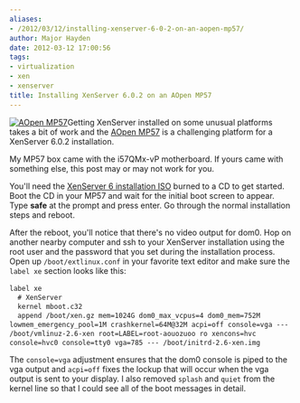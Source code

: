 ```yaml
---
aliases:
- /2012/03/12/installing-xenserver-6-0-2-on-an-aopen-mp57/
author: Major Hayden
date: 2012-03-12 17:00:56
tags:
- virtualization
- xen
- xenserver
title: Installing XenServer 6.0.2 on an AOpen MP57
---
```


[<img src="/wp-content/uploads/2012/03/BBM-APN-MP57D.jpg" alt="AOpen MP57" title="AOpen MP57" width="200" height="200" class="alignright size-full wp-image-3165" srcset="/wp-content/uploads/2012/03/BBM-APN-MP57D.jpg 300w, /wp-content/uploads/2012/03/BBM-APN-MP57D-150x150.jpg 150w" sizes="(max-width: 200px) 100vw, 200px" />][1]Getting XenServer installed on some unusual platforms takes a bit of work and the [AOpen MP57][2] is a challenging platform for a XenServer 6.0.2 installation.

My MP57 box came with the i57QMx-vP motherboard. If yours came with something else, this post may or may not work for you.

You'll need the [XenServer 6 installation ISO][3] burned to a CD to get started. Boot the CD in your MP57 and wait for the initial boot screen to appear. Type **safe** at the prompt and press enter. Go through the normal installation steps and reboot.

After the reboot, you'll notice that there's no video output for dom0. Hop on another nearby computer and ssh to your XenServer installation using the root user and the password that you set during the installation process. Open up `/boot/extlinux.conf` in your favorite text editor and make sure the `label xe` section looks like this:

```
label xe
  # XenServer
  kernel mboot.c32
  append /boot/xen.gz mem=1024G dom0_max_vcpus=4 dom0_mem=752M lowmem_emergency_pool=1M crashkernel=64M@32M acpi=off console=vga --- /boot/vmlinuz-2.6-xen root=LABEL=root-aouozuoo ro xencons=hvc console=hvc0 console=tty0 vga=785 --- /boot/initrd-2.6-xen.img
```


The `console=vga` adjustment ensures that the dom0 console is piped to the vga output and `acpi=off` fixes the lockup that will occur when the vga output is sent to your display. I also removed `splash` and `quiet` from the kernel line so that I could see all of the boot messages in detail.

 [1]: /wp-content/uploads/2012/03/BBM-APN-MP57D.jpg
 [2]: http://global.aopen.com/products_detail.aspx?Auno=3047
 [3]: https://www.citrix.com/lang/English/lp/lp_1688615.asp
